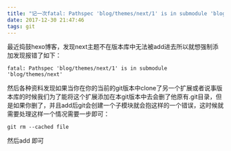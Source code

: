 ```yaml
---
title: "记一次fatal: Pathspec 'blog/themes/next/1' is in submodule 'blog/themes/next'"
date: 2017-12-30 21:47:46
tags: git
---
```

最近捣鼓hexo博客，发现next主题不在版本库中无法被add进去所以就想强制添加发现报错了如下：

```
fatal: Pathspec 'blog/themes/next/1' is in submodule 'blog/themes/next'
```
<!--more-->
然后各种资料发现如果当你在你的当前的git版本中clone了另一个扩展或者说事版本库的时候我们为了能将这个扩展添加在本git版本中去会删了他原有.git目录，但是如果你删了，并且add后git会创建一个子模块就会抱这样的一个错误，这时候就需要处理这样一个情况需要一步即可：
```
git rm --cached file
```
然后add 即可
